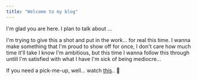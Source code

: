 ```yaml
---
title: "Welcome to my blog"
---
```


I'm glad you are here. I plan to talk about ...

I'm trying to give this a shot and put in the work... for real this time. 
I wanna make something that I'm proud to show off for once, I don't care how much time it'll take
I know I'm ambitious, but this time I wanna follow this through untill I'm satisfied with what I have 
I'm sick of being mediocre...

If you need a pick-me-up, well... watch [this](https://www.youtube.com/watch?v=ZXsQAXx_ao0 "JUST DO IT")..  🙌
